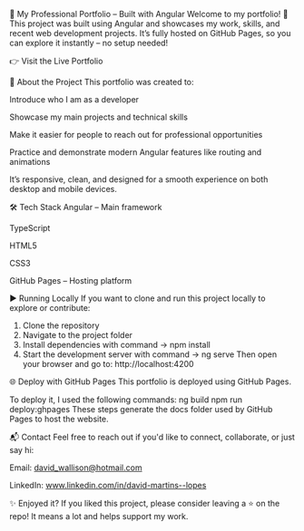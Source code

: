 💼 My Professional Portfolio – Built with Angular
Welcome to my portfolio! 🚀
This project was built using Angular and showcases my work, skills, and recent web development projects.
It’s fully hosted on GitHub Pages, so you can explore it instantly – no setup needed!

👉 Visit the Live Portfolio

🧠 About the Project
This portfolio was created to:

Introduce who I am as a developer

Showcase my main projects and technical skills

Make it easier for people to reach out for professional opportunities

Practice and demonstrate modern Angular features like routing and animations

It’s responsive, clean, and designed for a smooth experience on both desktop and mobile devices.

🛠️ Tech Stack
Angular – Main framework

TypeScript

HTML5

CSS3

GitHub Pages – Hosting platform

▶️ Running Locally
If you want to clone and run this project locally to explore or contribute:

1. Clone the repository
2. Navigate to the project folder
3. Install dependencies with command  -> npm install
4. Start the development server with command -> ng serve
Then open your browser and go to: http://localhost:4200

🌐 Deploy with GitHub Pages
This portfolio is deployed using GitHub Pages.

To deploy it, I used the following commands:
ng build
npm run deploy:ghpages
These steps generate the docs folder used by GitHub Pages to host the website.

📬 Contact
Feel free to reach out if you'd like to connect, collaborate, or just say hi:

Email: david_wallison@hotmail.com

LinkedIn: www.linkedin.com/in/david-martins--lopes

✨ Enjoyed it?
If you liked this project, please consider leaving a ⭐ on the repo!
It means a lot and helps support my work.
